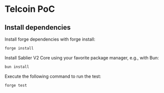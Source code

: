 # Telcoin PoC

## Install dependencies

Install forge dependencies with forge install:

```bash
forge install
```

Install Sablier V2 Core using your favorite package manager, e.g., with Bun:

```bash
bun install
```

Execute the following command to run the test:

```bash
forge test
``````
